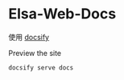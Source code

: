 # Elsa-Web-Docs

使用 [docsify](https://github.com/docsifyjs/docsify)

Preview the site
```
docsify serve docs
```